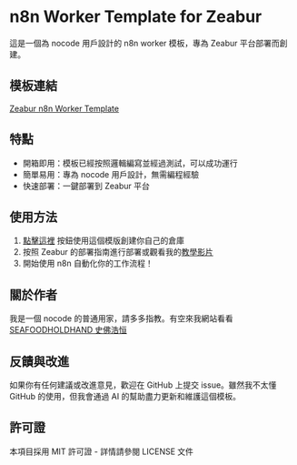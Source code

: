 # n8n Worker Template for Zeabur

這是一個為 nocode 用戶設計的 n8n worker 模板，專為 Zeabur 平台部署而創建。

## 模板連結
[Zeabur n8n Worker Template](https://seafoodholdhand.com/recommends/zeabur-n8n-w-worker-template/)

## 特點

- 開箱即用：模板已經按照邏輯編寫並經過測試，可以成功運行
- 簡單易用：專為 nocode 用戶設計，無需編程經驗
- 快速部署：一鍵部署到 Zeabur 平台

## 使用方法

1. [點擊這裡](https://seafoodholdhand.com/recommends/zeabur-n8n-w-worker-template/) 按鈕使用這個模版創建你自己的倉庫
2. 按照 Zeabur 的部署指南進行部署或觀看我的[教學影片](https://youtu.be/SmPqXcmHNag)
3. 開始使用 n8n 自動化你的工作流程！

## 關於作者

我是一個 nocode 的普通用家，請多多指教。有空來我網站看看 [SEAFOODHOLDHAND 史佛浩恒](https://seafoodholdhand.com)

## 反饋與改進

如果你有任何建議或改進意見，歡迎在 GitHub 上提交 issue。雖然我不太懂 GitHub 的使用，但我會通過 AI 的幫助盡力更新和維護這個模板。

## 許可證

本項目採用 MIT 許可證 - 詳情請參閱 LICENSE 文件
